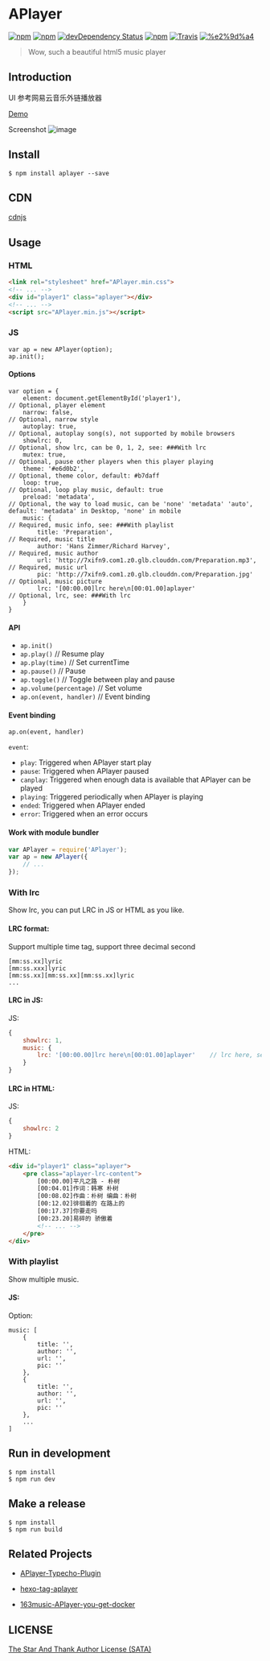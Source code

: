 # APlayer

[![npm](https://img.shields.io/npm/v/aplayer.svg?style=flat-square)](https://www.npmjs.com/package/aplayer)
[![npm](https://img.shields.io/npm/l/aplayer.svg?style=flat-square)](https://www.npmjs.com/package/aplayer)
[![devDependency Status](https://img.shields.io/david/dev/DIYgod/aplayer.svg?style=flat-square)](https://david-dm.org/DIYgod/APlayer#info=devDependencies)
[![npm](https://img.shields.io/npm/dt/aplayer.svg?style=flat-square)](https://www.npmjs.com/package/aplayer)
[![Travis](https://img.shields.io/travis/DIYgod/APlayer.svg?style=flat-square)](https://travis-ci.org/DIYgod/APlayer)
[![%e2%9d%a4](https://img.shields.io/badge/made%20with-%e2%9d%a4-ff69b4.svg?style=flat-square)](https://www.anotherhome.net/)

> Wow, such a beautiful html5 music player

## Introduction

UI 参考网易云音乐外链播放器

[Demo](http://aplayer.js.org)

Screenshot
![image](https://i.imgur.com/JDrJXCr.png)

## Install

```
$ npm install aplayer --save
```

## CDN

[cdnjs](https://cdnjs.com/libraries/aplayer)

## Usage

### HTML

```HTML
<link rel="stylesheet" href="APlayer.min.css">
<!-- ... -->
<div id="player1" class="aplayer"></div>
<!-- ... -->
<script src="APlayer.min.js"></script>
```

### JS

```JS
var ap = new APlayer(option);
ap.init();
```

#### Options

```JS
var option = {
    element: document.getElementById('player1'),                       // Optional, player element
    narrow: false,                                                     // Optional, narrow style
    autoplay: true,                                                    // Optional, autoplay song(s), not supported by mobile browsers
    showlrc: 0,                                                        // Optional, show lrc, can be 0, 1, 2, see: ###With lrc
    mutex: true,                                                       // Optional, pause other players when this player playing
    theme: '#e6d0b2',                                                  // Optional, theme color, default: #b7daff
    loop: true,                                                        // Optional, loop play music, default: true
    preload: 'metadata',                                               // Optional, the way to load music, can be 'none' 'metadata' 'auto', default: 'metadata' in Desktop, 'none' in mobile
    music: {                                                           // Required, music info, see: ###With playlist
        title: 'Preparation',                                          // Required, music title
        author: 'Hans Zimmer/Richard Harvey',                          // Required, music author
        url: 'http://7xifn9.com1.z0.glb.clouddn.com/Preparation.mp3',  // Required, music url
        pic: 'http://7xifn9.com1.z0.glb.clouddn.com/Preparation.jpg'   // Optional, music picture
        lrc: '[00:00.00]lrc here\n[00:01.00]aplayer'                   // Optional, lrc, see: ###With lrc
    }
}
```

#### API

+ `ap.init()`
+ `ap.play()`                       // Resume play
+ `ap.play(time)`                   // Set currentTime
+ `ap.pause()`                      // Pause
+ `ap.toggle()`                     // Toggle between play and pause
+ `ap.volume(percentage)`           // Set volume
+ `ap.on(event, handler)`           // Event binding

#### Event binding

`ap.on(event, handler)`

`event`:
+ `play`: Triggered when APlayer start play
+ `pause`: Triggered when APlayer paused
+ `canplay`: Triggered when enough data is available that APlayer can be played
+ `playing`: Triggered periodically when APlayer is playing
+ `ended`: Triggered when APlayer ended
+ `error`: Triggered when an error occurs

#### Work with module bundler

```js
var APlayer = require('APlayer');
var ap = new APlayer({
    // ...
});
```

### With lrc

Show lrc, you can put LRC in JS or HTML as you like.

#### LRC format:

Support multiple time tag, support three decimal second

```
[mm:ss.xx]lyric
[mm:ss.xxx]lyric
[mm:ss.xx][mm:ss.xx][mm:ss.xx]lyric
...
```

#### LRC in JS:

JS:

```js
{
    showlrc: 1,
    music: {
        lrc: '[00:00.00]lrc here\n[00:01.00]aplayer'    // lrc here, separate lines with \n
    }
}
```

#### LRC in HTML:

JS:

```js
{
    showlrc: 2
}
```

HTML:

```HTML
<div id="player1" class="aplayer">
    <pre class="aplayer-lrc-content">
        [00:00.00]平凡之路 - 朴树
        [00:04.01]作词：韩寒 朴树
        [00:08.02]作曲：朴树 编曲：朴树
        [00:12.02]徘徊着的 在路上的
        [00:17.37]你要走吗
        [00:23.20]易碎的 骄傲着
        <!-- ... -->
    </pre>
</div>
```

### With playlist

Show multiple music.

#### JS:

Option:

```JS
music: [
    {
        title: '',
        author: '',
        url: '',
        pic: ''
    },
    {
        title: '',
        author: '',
        url: '',
        pic: ''
    },
    ...
]
```

## Run in development

```
$ npm install
$ npm run dev
```

## Make a release

```
$ npm install
$ npm run build
```

## Related Projects

- [APlayer-Typecho-Plugin](https://github.com/zgq354/APlayer-Typecho-Plugin)

- [hexo-tag-aplayer](https://github.com/grzhan/hexo-tag-aplayer)

- [163music-APlayer-you-get-docker](https://github.com/YUX-IO/163music-APlayer-you-get-docker)


## LICENSE

[The Star And Thank Author License (SATA)](https://github.com/DIYgod/APlayer/blob/master/LICENSE)